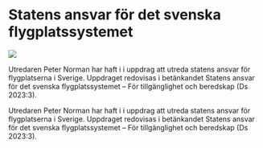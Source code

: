 # Statens ansvar för det svenska flygplatssystemet

![](/contentassets/0771817502ed43718a78bc4d103ff737/ds20233.jpg?width=150&quality=85)

Utredaren Peter Norman har haft i i uppdrag att utreda statens ansvar för flygplatserna i Sverige. Uppdraget redovisas i betänkandet Statens ansvar för det svenska flygplatssystemet – För tillgänglighet och beredskap (Ds 2023:3).

Utredaren Peter Norman har haft i i uppdrag att utreda statens ansvar för flygplatserna i Sverige. Uppdraget redovisas i betänkandet Statens ansvar för det svenska flygplatssystemet – För tillgänglighet och beredskap (Ds 2023:3).
